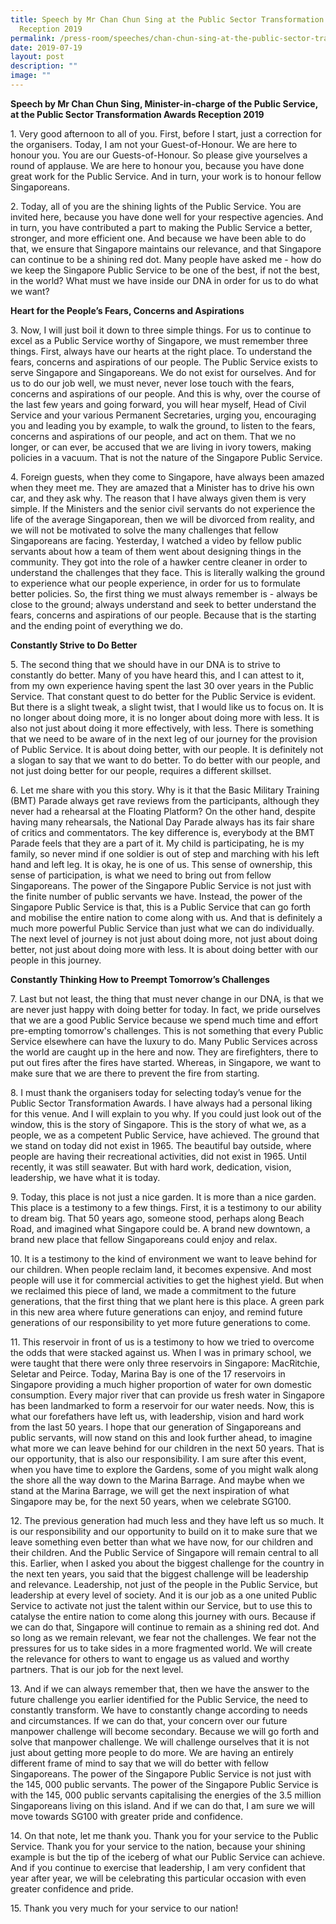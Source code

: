 ```yaml
---
title: Speech by Mr Chan Chun Sing at the Public Sector Transformation Awards
  Reception 2019
permalink: /press-room/speeches/chan-chun-sing-at-the-public-sector-transformation-awards-reception-2019/
date: 2019-07-19
layout: post
description: ""
image: ""
---
```

**Speech by Mr Chan Chun Sing, Minister-in-charge of the Public Service, at the Public Sector Transformation Awards Reception 2019**

1\. Very good afternoon to all of you. First, before I start, just a correction for the organisers. Today, I am not your Guest-of-Honour. We are here to honour you. You are our Guests-of-Honour. So please give yourselves a round of applause. We are here to honour you, because you have done great work for the Public Service. And in turn, your work is to honour fellow Singaporeans.

2\. Today, all of you are the shining lights of the Public Service. You are invited here, because you have done well for your respective agencies. And in turn, you have contributed a part to making the Public Service a better, stronger, and more efficient one. And because we have been able to do that, we ensure that Singapore maintains our relevance, and that Singapore can continue to be a shining red dot. Many people have asked me - how do we keep the Singapore Public Service to be one of the best, if not the best, in the world? What must we have inside our DNA in order for us to do what we want?  
  
**Heart for the People’s Fears, Concerns and Aspirations**

3\. Now, I will just boil it down to three simple things. For us to continue to excel as a Public Service worthy of Singapore, we must remember three things. First, always have our hearts at the right place. To understand the fears, concerns and aspirations of our people. The Public Service exists to serve Singapore and Singaporeans. We do not exist for ourselves. And for us to do our job well, we must never, never lose touch with the fears, concerns and aspirations of our people. And this is why, over the course of the last few years and going forward, you will hear myself, Head of Civil Service and your various Permanent Secretaries, urging you, encouraging you and leading you by example, to walk the ground, to listen to the fears, concerns and aspirations of our people, and act on them. That we no longer, or can ever, be accused that we are living in ivory towers, making policies in a vacuum. That is not the nature of the Singapore Public Service.   
  
4\. Foreign guests, when they come to Singapore, have always been amazed when they meet me. They are amazed that a Minister has to drive his own car, and they ask why. The reason that I have always given them is very simple. If the Ministers and the senior civil servants do not experience the life of the average Singaporean, then we will be divorced from reality, and we will not be motivated to solve the many challenges that fellow Singaporeans are facing. Yesterday, I watched a video by fellow public servants about how a team of them went about designing things in the community. They got into the role of a hawker centre cleaner in order to understand the challenges that they face. This is literally walking the ground to experience what our people experience, in order for us to formulate better policies. So, the first thing we must always remember is - always be close to the ground; always understand and seek to better understand the fears, concerns and aspirations of our people. Because that is the starting and the ending point of everything we do.  
  
**Constantly Strive to Do Better**   
  
5\. The second thing that we should have in our DNA is to strive to constantly do better. Many of you have heard this, and I can attest to it, from my own experience having spent the last 30 over years in the Public Service. That constant quest to do better for the Public Service is evident. But there is a slight tweak, a slight twist, that I would like us to focus on. It is no longer about doing more, it is no longer about doing more with less. It is also not just about doing it more effectively, with less. There is something that we need to be aware of in the next leg of our journey for the provision of Public Service. It is about doing better, with our people. It is definitely not a slogan to say that we want to do better. To do better with our people, and not just doing better for our people, requires a different skillset.   
  
6\. Let me share with you this story. Why is it that the Basic Military Training (BMT) Parade always get rave reviews from the participants, although they never had a rehearsal at the Floating Platform? On the other hand, despite having many rehearsals, the National Day Parade always has its fair share of critics and commentators. The key difference is, everybody at the BMT Parade feels that they are a part of it. My child is participating, he is my family, so never mind if one soldier is out of step and marching with his left hand and left leg. It is okay, he is one of us. This sense of ownership, this sense of participation, is what we need to bring out from fellow Singaporeans. The power of the Singapore Public Service is not just with the finite number of public servants we have. Instead, the power of the Singapore Public Service is that, this is a Public Service that can go forth and mobilise the entire nation to come along with us. And that is definitely a much more powerful Public Service than just what we can do individually. The next level of journey is not just about doing more, not just about doing better, not just about doing more with less. It is about doing better with our people in this journey.  
  
**Constantly Thinking How to Preempt Tomorrow’s Challenges**   
  
7\. Last but not least, the thing that must never change in our DNA, is that we are never just happy with doing better for today. In fact, we pride ourselves that we are a good Public Service because we spend much time and effort pre-empting tomorrow's challenges. This is not something that every Public Service elsewhere can have the luxury to do. Many Public Services across the world are caught up in the here and now. They are firefighters, there to put out fires after the fires have started. Whereas, in Singapore, we want to make sure that we are there to prevent the fire from starting.  
  
8\. I must thank the organisers today for selecting today’s venue for the Public Sector Transformation Awards. I have always had a personal liking for this venue. And I will explain to you why. If you could just look out of the window, this is the story of Singapore. This is the story of what we, as a people, we as a competent Public Service, have achieved. The ground that we stand on today did not exist in 1965. The beautiful bay outside, where people are having their recreational activities, did not exist in 1965. Until recently, it was still seawater. But with hard work, dedication, vision, leadership, we have what it is today.   
  
9\. Today, this place is not just a nice garden. It is more than a nice garden. This place is a testimony to a few things. First, it is a testimony to our ability to dream big. That 50 years ago, someone stood, perhaps along Beach Road, and imagined what Singapore could be. A brand new downtown, a brand new place that fellow Singaporeans could enjoy and relax.   
  
10\. It is a testimony to the kind of environment we want to leave behind for our children. When people reclaim land, it becomes expensive. And most people will use it for commercial activities to get the highest yield. But when we reclaimed this piece of land, we made a commitment to the future generations, that the first thing that we plant here is this place. A green park in this new area where future generations can enjoy, and remind future generations of our responsibility to yet more future generations to come.   
  
11\. This reservoir in front of us is a testimony to how we tried to overcome the odds that were stacked against us. When I was in primary school, we were taught that there were only three reservoirs in Singapore: MacRitchie, Seletar and Peirce. Today, Marina Bay is one of the 17 reservoirs in Singapore providing a much higher proportion of water for own domestic consumption. Every major river that can provide us fresh water in Singapore has been landmarked to form a reservoir for our water needs. Now, this is what our forefathers have left us, with leadership, vision and hard work from the last 50 years. I hope that our generation of Singaporeans and public servants, will now stand on this and look further ahead, to imagine what more we can leave behind for our children in the next 50 years. That is our opportunity, that is also our responsibility. I am sure after this event, when you have time to explore the Gardens, some of you might walk along the shore all the way down to the Marina Barrage. And maybe when we stand at the Marina Barrage, we will get the next inspiration of what Singapore may be, for the next 50 years, when we celebrate SG100.   
  
12\. The previous generation had much less and they have left us so much. It is our responsibility and our opportunity to build on it to make sure that we leave something even better than what we have now, for our children and their children. And the Public Service of Singapore will remain central to all this. Earlier, when I asked you about the biggest challenge for the country in the next ten years, you said that the biggest challenge will be leadership and relevance. Leadership, not just of the people in the Public Service, but leadership at every level of society. And it is our job as a one united Public Service to activate not just the talent within our Service, but to use this to catalyse the entire nation to come along this journey with ours. Because if we can do that, Singapore will continue to remain as a shining red dot. And so long as we remain relevant, we fear not the challenges. We fear not the pressures for us to take sides in a more fragmented world. We will create the relevance for others to want to engage us as valued and worthy partners. That is our job for the next level.   
  
13\. And if we can always remember that, then we have the answer to the future challenge you earlier identified for the Public Service, the need to constantly transform. We have to constantly change according to needs and circumstances. If we can do that, your concern over our future manpower challenge will become secondary. Because we will go forth and solve that manpower challenge. We will challenge ourselves that it is not just about getting more people to do more. We are having an entirely different frame of mind to say that we will do better with fellow Singaporeans. The power of the Singapore Public Service is not just with the 145, 000 public servants. The power of the Singapore Public Service is with the 145, 000 public servants capitalising the energies of the 3.5 million Singaporeans living on this island. And if we can do that, I am sure we will move towards SG100 with greater pride and confidence.  
  
14\. On that note, let me thank you. Thank you for your service to the Public Service. Thank you for your service to the nation, because your shining example is but the tip of the iceberg of what our Public Service can achieve. And if you continue to exercise that leadership, I am very confident that year after year, we will be celebrating this particular occasion with even greater confidence and pride.   
  
15\. Thank you very much for your service to our nation!